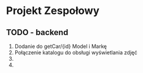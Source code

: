 # Projekt Zespołowy

## TODO - backend

1. Dodanie do getCar/{id} Model i Markę
2. Połączenie katalogu do obsługi wyświetlania zdjęć
3.
4.

